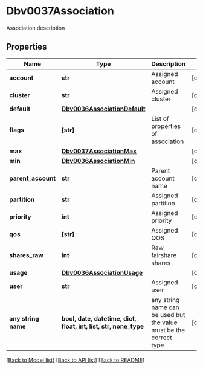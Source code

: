 # Dbv0037Association

Association description

## Properties
Name | Type | Description | Notes
------------ | ------------- | ------------- | -------------
**account** | **str** | Assigned account | [optional] 
**cluster** | **str** | Assigned cluster | [optional] 
**default** | [**Dbv0036AssociationDefault**](Dbv0036AssociationDefault.md) |  | [optional] 
**flags** | **[str]** | List of properties of association | [optional] 
**max** | [**Dbv0037AssociationMax**](Dbv0037AssociationMax.md) |  | [optional] 
**min** | [**Dbv0036AssociationMin**](Dbv0036AssociationMin.md) |  | [optional] 
**parent_account** | **str** | Parent account name | [optional] 
**partition** | **str** | Assigned partition | [optional] 
**priority** | **int** | Assigned priority | [optional] 
**qos** | **[str]** | Assigned QOS | [optional] 
**shares_raw** | **int** | Raw fairshare shares | [optional] 
**usage** | [**Dbv0036AssociationUsage**](Dbv0036AssociationUsage.md) |  | [optional] 
**user** | **str** | Assigned user | [optional] 
**any string name** | **bool, date, datetime, dict, float, int, list, str, none_type** | any string name can be used but the value must be the correct type | [optional]

[[Back to Model list]](../README.md#documentation-for-models) [[Back to API list]](../README.md#documentation-for-api-endpoints) [[Back to README]](../README.md)


